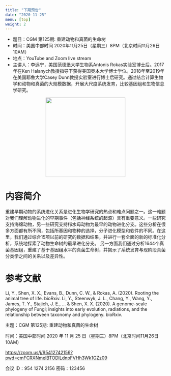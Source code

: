 ```yaml
---
title: "下期预告"
date: "2020-11-25"
menu: [top]
weight: 2
---
```


- 题目：CGM 第125期: 重建动物和真菌的生命树
- 时间：美国中部时间 2020年11月25日（星期三）8PM（北京时间11月26日 10AM）
- 地点：YouTube and Zoom live stream
- 主讲人：李远宁，美国范德堡大学生物系Antonis Rokas实验室博士后。2017年在Ken Halanych教授指导下获得美国奥本大学博士学位。2018年至2019年在美国耶鲁大学Casey Dunn教授实验室进行博士后研究。通过结合计算生物学和动物和真菌的大规模数据，开展大尺度系统发育，比较基因组和生物信息学研究。


<div align="center">
<img src="https://i.ibb.co/q7Z0L7L/1.png" height=250>
</div>

# 内容简介

重建早期动物的系统进化关系是进化生物学研究的热点和难点问题之一。这一难题对我们理解动物进化的早期事件（包括神经系统的起源）具有重要意义。一些研究支持海绵动物，另一些研究支持栉水母动物为最早的动物进化分支。这些分析在很多方面都有所不同，包括所基因和物种的选择，分子进化模型和软件的不同。在这里，我们通过综合15项以前的研究的数据和结果，并进行一套全面的新的标准化分析，系统地探索了动物生命树的最早进化分支。
另一方面我们通过分析1644个真菌基因组，重建了基于基因组水平的真菌生命树，并揭示了系统发育与现阶段真菌分类学之间的关系以及差异性。


# 参考文献

Li, Y., Shen, X. X., Evans, B., Dunn, C. W., & Rokas, A. (2020). Rooting the animal tree of life. bioRxiv.
Li, Y., Steenwyk, J. L., Chang, Y., Wang, Y., James, T. Y., Stajich, J. E., ... & Shen, X. X. (2020). A genome-scale phylogeny of Fungi; insights into early evolution, radiations, and the relationship between taxonomy and phylogeny. bioRxiv.





主题：CGM 第125期: 重建动物和真菌的生命树

时间：美国中部时间 2020 年 11 月 25 日（星期三）8PM（北京时间11月26日 10AM）

https://zoom.us/j/95412742156?pwd=cmFCRXNmelBTODlLdnpFVHh3Wk1GZz09


会议 ID：954 1274 2156
密码：123456

